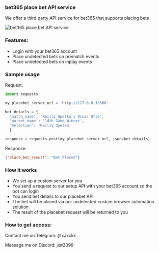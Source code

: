 ### bet365 place bet API service
We offer a third party API service for bet365 that supports placing bets

![bet365 place bet API service](https://github.com/xjxckk/bet365-place-bet-api-service/blob/master/Placebet.gif)

### Features:
* Login with your bet365 account
* Place undetected bets on prematch events
* Place undetected bets on inplay events

### Sample usage
Request:
```python
import requests

my_placebet_server_url = 'http://127.0.0.1:500'

bet_details = {
  'match_name': 'Reilly Opelka v Oscar Otte',
  'market_name': '14th Game Winner',
  'Selection': 'Reilly Opelka'
  }

response = requests.post(my_placebet_server_url, json=bet_details)
```
Response:
```json
{"place_bet_result": "Bet Placed"}
```

### How it works
* We set up a custom server for you
* You send a request to our setup API with your bet365 account so the bot can login
* You send bet details to our placebet API
* The bet will be placed via our undetected custom browser automation solution
* The result of the placebet request will be returned to you

### How to get access:
Contact me on Telegram: @xJxckk

Message me on Discord: jx#2099
